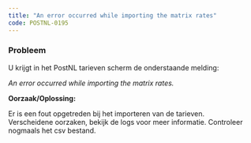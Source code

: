 ```yaml
---
title: "An error occurred while importing the matrix rates"
code: POSTNL-0195
---
```

### Probleem

U krijgt in het PostNL tarieven scherm de onderstaande melding:

_An error occurred while importing the matrix rates._

**Oorzaak/Oplossing:**

Er is een fout opgetreden bij het importeren van de tarieven.  
Verscheidene oorzaken, bekijk de logs voor meer informatie. Controleer nogmaals het csv bestand.
